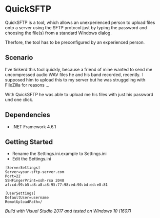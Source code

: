 # QuickSFTP

QuickSFTP is a tool, which allows an unexperienced person to upload files onto a server
using the SFTP protocol just by typing the password and choosing the file(s) from a standard Windows dialog.

Therfore, the tool has to be preconfigured by an experienced person.

## Scenario

I've tinkerd this tool quickly, because a friend of mine wanted to send me uncompressed audio WAV files 
he and his band recorded, recently. I supposed him to upload this to my server but he was
struggeling with FileZilla for reasons ...

With QuickSFTP he was able to upload me his files with just his password und one click.



## Dependencies
* .NET Framework 4.6.1

## Getting Started
* Rename the Settings.ini.example to Settings.ini
* Edit the Settings.ini 

```
[ServerSettings]
Server=your-sftp-server.com
Port=22
SSHFingerPrint=ssh-rsa 2048 af:cd:99:b5:a8:a8:a8:95:77:98:ed:90:bd:ed:e8:81

[UserSettings]
DefaultUser=username
RemotUploadPath=/
```

_Build with Visual Studio 2017 and tested on Windows 10 (1607)_



